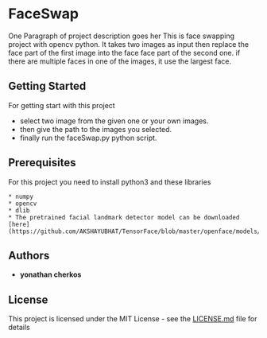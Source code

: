 # FaceSwap

One Paragraph of project description goes her
This is face swapping project with opencv python. It takes two images as input then replace the face part of the first image into the face face
part of the second one. if there are multiple faces in one of the images, it use the largest face.

## Getting Started

For getting start with this project
* select two image from the given one or your own images.
* then give the path to the images you selected.
* finally run the faceSwap.py python script.

## Prerequisites

For this project you need to install python3 and these libraries

```
* numpy
* opencv
* dlib
* The pretrained facial landmark detector model can be downloaded [here](https://github.com/AKSHAYUBHAT/TensorFace/blob/master/openface/models/dlib/shape_predictor_68_face_landmarks.dat).

```

## Authors

* **yonathan cherkos**

## License

This project is licensed under the MIT License - see the [LICENSE.md](LICENSE.md) file for details
